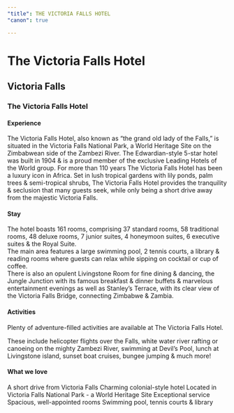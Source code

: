 ```yaml
---
"title": THE VICTORIA FALLS HOTEL
"canon": true

---
```


# The Victoria Falls Hotel
## Victoria Falls
### The Victoria Falls Hotel

#### Experience
The Victoria Falls Hotel, also known as “the grand old lady of the Falls,” is situated in the Victoria Falls National Park, a World Heritage Site on the Zimbabwean side of the Zambezi River.
The Edwardian-style 5-star hotel was built in 1904 &amp; is a proud member of the exclusive Leading Hotels of the World group.  For more than 110 years The Victoria Falls Hotel has been a luxury icon in Africa.
Set in lush tropical gardens with lily ponds, palm trees &amp; semi-tropical shrubs, The Victoria Falls Hotel provides the tranquility &amp; seclusion that many guests seek, while only being a short drive away from the majestic Victoria Falls.

#### Stay
The hotel boasts 161 rooms, comprising 37 standard rooms, 58 traditional rooms, 48 deluxe rooms, 7 junior suites, 4 honeymoon suites, 6 executive suites &amp; the Royal Suite.  
The main area features a large swimming pool, 2 tennis courts, a library &amp; reading rooms where guests can relax while sipping on cocktail or cup of coffee.  
There is also an opulent Livingstone Room for fine dining &amp; dancing, the Jungle Junction with its famous breakfast &amp; dinner buffets &amp; marvelous entertainment evenings as well as Stanley’s Terrace, with its clear view of the Victoria Falls Bridge, connecting Zimbabwe &amp; Zambia.

#### Activities
Plenty of adventure-filled activities are available at The Victoria Falls Hotel.
  
These include helicopter flights over the Falls, white water river rafting or canoeing on the mighty Zambezi River, swimming at Devil’s Pool, lunch at Livingstone island, sunset boat cruises, bungee jumping &amp; much more!


#### What we love
A short drive from Victoria Falls
Charming colonial-style hotel
Located in Victoria Falls National Park - a World Heritage Site
Exceptional service
Spacious, well-appointed rooms
Swimming pool, tennis courts &amp; library